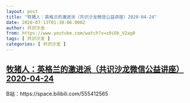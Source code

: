 ```yaml
---
layout: post
title: "牧猪人：英格兰的激进派（共识沙龙微信公益讲座）2020-04-24"
date: 2020-07-13T01:30:06.000Z
author: 共识沙龙
from: https://www.youtube.com/watch?v=z0iOk_V2ag0
tags: [ 共识沙龙 ]
categories: [ 共识沙龙 ]
---
```

<!--1594603806000-->
[牧猪人：英格兰的激进派（共识沙龙微信公益讲座）2020-04-24](https://www.youtube.com/watch?v=z0iOk_V2ag0)
------

<div>
B站：https://space.bilibili.com/555412565
</div>
